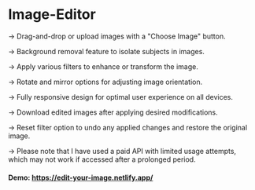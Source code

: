 # Image-Editor

-> Drag-and-drop or upload images with a "Choose Image" button.

-> Background removal feature to isolate subjects in images.

-> Apply various filters to enhance or transform the image.

-> Rotate and mirror options for adjusting image orientation.

-> Fully responsive design for optimal user experience on all devices.

-> Download edited images after applying desired modifications.

-> Reset filter option to undo any applied changes and restore the original image.

-> Please note that I have used a paid API with limited usage attempts, which may not work if accessed after a prolonged period.


#### Demo: https://edit-your-image.netlify.app/

